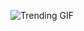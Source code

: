 ![Trending GIF](https://media0.giphy.com/media/v1.Y2lkPThiYjIxNzcycDcwdXhtYm1zY2x3Z2NncG1tN3docThlNXhvMWhpNGFwZjJ6bnoxOSZlcD12MV9naWZzX3NlYXJjaCZjdD1n/fryY00CO4xCz4uJuDQ/giphy.gif)
